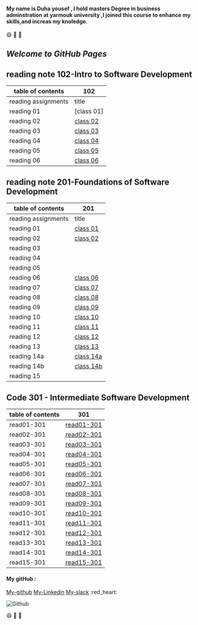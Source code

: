 #### My name is Duha yousef , I hold masters Degree in business adminstration at yarmouk university ,I joined this course to enhance my skills,and increas my knoledge.
 
 :smile:  :yellow_heart:  :yellow_heart:

## _Welcome to GitHub Pages_

## reading note 102-Intro to Software Development

| **table of contents** | 102 |
| ------------- | ------------- |
|  reading assignments | title|
| reading 01 | [class 01]       |
| reading  02|    [class 02]( https://duha253.github.io/reading-note-git/ )     |
| reading 03 |    [class 03]( https://duha253.github.io/reading-note3b/  )   |
| reading  04|   [class 04](  https://duha253.github.io/reading---n-4/ )  |
| reading 05 |    [class 05]( https://duha253.github.io/reading-n5/ ) |
| reading  06|   [class 06]( https://duha253.github.io/reading-note-6aa/ )  |





## reading note 201-Foundations of Software Development

| **table of contents** | 201 |
| ------------- | ------------- |
|  reading assignments | title|
| reading 01 |   [class 01]( https://duha253.github.io/reading-n201-1a/)     |
| reading  02|    [class 02](https://duha253.github.io/class-201-02/ )    |
| reading 03 |    |
| reading  04|     |
| reading 05 |     |
| reading  06|[class 06](https://duha253.github.io/reading-notes-201-1/read06)  |
| reading  07|[class 07](https://duha253.github.io/reading-notes-201-1/read07)   |
| reading  08|[class 08](https://duha253.github.io/reading-notes-201-1/read08)   |  |
| reading  09|[class 09](https://duha253.github.io/reading-notes-201-1/read09)     |
| reading  10|[class 10](https://duha253.github.io/reading-notes-201-1/read10)     |     |
| reading  11| [class 11](https://duha253.github.io/reading-notes-201-1/read11)    |
| reading  12| [class 12](https://duha253.github.io/reading-notes-201-1/read12)    |
| reading  13| [class 13](https://duha253.github.io/reading-notes-201-1/read13)    |
| reading  14a|[class 14a](https://duha253.github.io/reading-notes-201-1/read14a)     |
| reading  14b|[class 14b](https://duha253.github.io/reading-notes-201-1/read14b)  |
| reading  15|     |




## Code 301 - Intermediate Software Development

| **table of contents** | 301 |
------| -----
read01-301 | [read01-301](https://duha253.github.io/reading-notes-201-1/read01-301)|
read02-301 | [read02-301](https://duha253.github.io/reading-notes-201-1/read02-301)|
read03-301 | [read03-301](https://duha253.github.io/reading-notes-201-1/read03-301)|
read04-301 | [read04-301](https://duha253.github.io/reading-notes-201-1/read04-301)|
read05-301 | [read05-301](https://duha253.github.io/reading-notes-201-1/read05-301)|
read06-301 | [read06-301](https://duha253.github.io/reading-notes-201-1/read06-301)|
read07-301 | [read07-301](https://duha253.github.io/reading-notes-201-1/read07-301)|
read08-301 | [read08-301](https://duha253.github.io/reading-notes-201-1/read08-301)|
read09-301 | [read09-301](https://duha253.github.io/reading-notes-201-1/read09-301)|
read10-301 | [read10-301](https://duha253.github.io/reading-notes-201-1/read10-301)|
read11-301 | [read11-301](https://duha253.github.io/reading-notes-201-1/read11-301)|
read12-301 | [read12-301](https://duha253.github.io/reading-notes-201-1/read12-301)|
read13-301 | [read13-301](https://duha253.github.io/reading-notes-201-1/read13-301)|
read14-301 | [read14-301](https://duha253.github.io/reading-notes-201-1/read14-301)|
read15-301 | [read15-301](https://duha253.github.io/reading-notes-201-1/read15-301)|





#### My gitHub :
[My-github](https://github.com/duha253)
[My-Linkedin](https://www.linkedin.com/in/duha-yousef-a3ab16181/)
[My-slack](https://app.slack.com/client/TNGRRLUMA/all-dms/user_profile/U01L47YFW2C)
:red_heart:


![Github](https://th.bing.com/th/id/Rbb43e4f9f795dae00c2c27dc6d75150f?rik=gFOyiN4iYD%2bHFw&riu=http%3a%2f%2fwww.molecularecologist.com%2fwp-content%2fuploads%2f2013%2f11%2fgithub-logo.jpg&ehk=gvzi%2fGWz8K5TajbNZLXBoLR7UFb5la7IweEqLZhm4Kc%3d&risl=&pid=ImgRaw)
 
 
 :smile:  :yellow_heart:  :yellow_heart:
